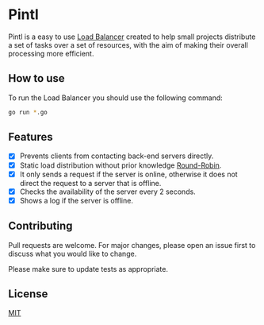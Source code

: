 # Pintl

Pintl is a easy to use [Load Balancer](https://en.wikipedia.org/wiki/Load_balancing_(computing)#Server-side_load_balancers) created to help small projects distribute a set of tasks over a set of resources, with the aim of making their overall processing more efficient.

## How to use

To run the Load Balancer you should use the following command:

```bash
go run *.go
```

## Features

* [X] Prevents clients from contacting back-end servers directly.
* [X] Static load distribution without prior knowledge [Round-Robin](https://en.wikipedia.org/wiki/Round-robin_scheduling).
* [X] It only sends a request if the server is online, otherwise it does not direct the request to a server that is offline.
* [X] Checks the availability of the server every 2 seconds.
* [X] Shows a log if the server is offline.

## Contributing
Pull requests are welcome. For major changes, please open an issue first to discuss what you would like to change.

Please make sure to update tests as appropriate.

## License
[MIT](https://choosealicense.com/licenses/mit/)
